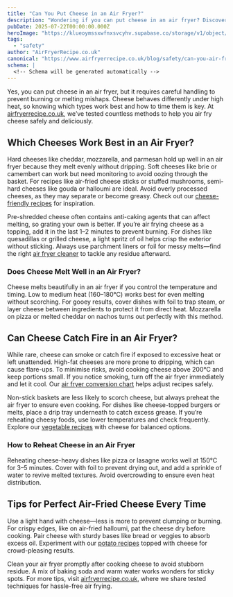 ```yaml
---
title: "Can You Put Cheese in an Air Fryer?"
description: "Wondering if you can put cheese in an air fryer? Discover how to safely use cheese in your air fryer without burning or damaging it. Get expert tips!"
pubDate: 2025-07-22T00:00:00.000Z
heroImage: "https://klueoymssxwfnxsvcyhv.supabase.co/storage/v1/object/public/Shmucket/can-you-put-cheese-in-an-air-fryer.png"
tags:
  - "safety"
author: "AirFryerRecipe.co.uk"
canonical: "https://www.airfryerrecipe.co.uk/blog/safety/can-you-air-fry-it/can-you-put-cheese-in-an-air-fryer"
schema: |
  <!-- Schema will be generated automatically -->
---
```


<p>Yes, you can put cheese in an air fryer, but it requires careful handling to prevent burning or melting mishaps. Cheese behaves differently under high heat, so knowing which types work best and how to time them is key. At <a href=https://www.airfryerrecipe.co.uk>airfryerrecipe.co.uk</a>, we’ve tested countless methods to help you air fry cheese safely and deliciously.</p>

<h2>Which Cheeses Work Best in an Air Fryer?</h2>
<p>Hard cheeses like cheddar, mozzarella, and parmesan hold up well in an air fryer because they melt evenly without dripping. Soft cheeses like brie or camembert can work but need monitoring to avoid oozing through the basket. For recipes like air-fried cheese sticks or stuffed mushrooms, semi-hard cheeses like gouda or halloumi are ideal. Avoid overly processed cheeses, as they may separate or become greasy. Check out our <a href=https://www.airfryerrecipe.co.uk/recipes>cheese-friendly recipes</a> for inspiration.</p>

<p>Pre-shredded cheese often contains anti-caking agents that can affect melting, so grating your own is better. If you’re air frying cheese as a topping, add it in the last 1–2 minutes to prevent burning. For dishes like quesadillas or grilled cheese, a light spritz of oil helps crisp the exterior without sticking. Always use parchment liners or foil for messy melts—find the right <a href=https://www.airfryerrecipe.co.uk/air-fryer-cleaner>air fryer cleaner</a> to tackle any residue afterward.</p>

<h3>Does Cheese Melt Well in an Air Fryer?</h3>
<p>Cheese melts beautifully in an air fryer if you control the temperature and timing. Low to medium heat (160–180°C) works best for even melting without scorching. For gooey results, cover dishes with foil to trap steam, or layer cheese between ingredients to protect it from direct heat. Mozzarella on pizza or melted cheddar on nachos turns out perfectly with this method.</p>

<h2>Can Cheese Catch Fire in an Air Fryer?</h2>
<p>While rare, cheese can smoke or catch fire if exposed to excessive heat or left unattended. High-fat cheeses are more prone to dripping, which can cause flare-ups. To minimise risks, avoid cooking cheese above 200°C and keep portions small. If you notice smoking, turn off the air fryer immediately and let it cool. Our <a href=https://www.airfryerrecipe.co.uk/air-fryer-conversion-chart>air fryer conversion chart</a> helps adjust recipes safely.</p>

<p>Non-stick baskets are less likely to scorch cheese, but always preheat the air fryer to ensure even cooking. For dishes like cheese-topped burgers or melts, place a drip tray underneath to catch excess grease. If you’re reheating cheesy foods, use lower temperatures and check frequently. Explore our <a href=https://www.airfryerrecipe.co.uk/recipe-category/vegetables>vegetable recipes</a> with cheese for balanced options.</p>

<h3>How to Reheat Cheese in an Air Fryer</h3>
<p>Reheating cheese-heavy dishes like pizza or lasagne works well at 150°C for 3–5 minutes. Cover with foil to prevent drying out, and add a sprinkle of water to revive melted textures. Avoid overcrowding to ensure even heat distribution.</p>

<h2>Tips for Perfect Air-Fried Cheese Every Time</h2>
<p>Use a light hand with cheese—less is more to prevent clumping or burning. For crispy edges, like on air-fried halloumi, pat the cheese dry before cooking. Pair cheese with sturdy bases like bread or veggies to absorb excess oil. Experiment with our <a href=https://www.airfryerrecipe.co.uk/recipe-category/potatoes>potato recipes</a> topped with cheese for crowd-pleasing results.</p>

<p>Clean your air fryer promptly after cooking cheese to avoid stubborn residue. A mix of baking soda and warm water works wonders for sticky spots. For more tips, visit <a href=https://www.airfryerrecipe.co.uk>airfryerrecipe.co.uk</a>, where we share tested techniques for hassle-free air frying.</p>
